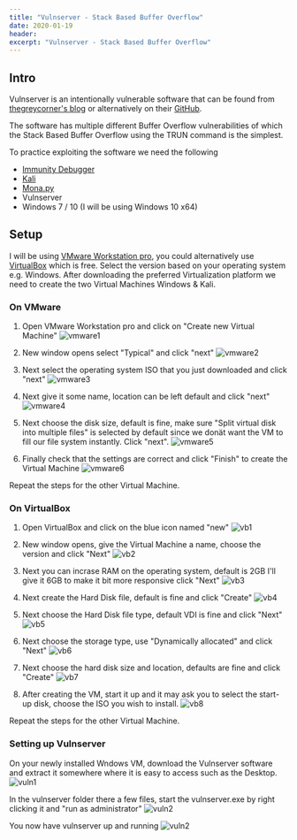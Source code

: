 ```yaml
---
title: "Vulnserver - Stack Based Buffer Overflow"
date: 2020-01-19 
header:  
excerpt: "Vulnserver - Stack Based Buffer Overflow"
---
```


##  Intro

Vulnserver is an intentionally vulnerable software that can be found from [thegreycorner's blog](http://www.thegreycorner.com/p/vulnserver.html) or alternatively on their [GitHub](https://github.com/stephenbradshaw/vulnserver).

The software has multiple different Buffer Overflow vulnerabilities of which the Stack Based Buffer Overflow using the TRUN command is the simplest.

To practice exploiting the software we need the following
* [Immunity Debugger](https://www.immunityinc.com/products/debugger/)
* [Kali](https://www.offensive-security.com/kali-linux-vm-vmware-virtualbox-image-download/)
* [Mona.py](https://github.com/corelan/mona)
* Vulnserver
* Windows 7 / 10 (I will be using Windows 10 x64)

## Setup

I will be using [VMware Workstation pro](https://my.vmware.com/en/web/vmware/info/slug/desktop_end_user_computing/vmware_workstation_pro/15_0), you could alternatively use [VirtualBox](https://www.virtualbox.org/wiki/Downloads) which is free. Select the version  based on your operating system e.g. Windows.
After downloading the preferred Virtualization platform we need to create the two Virtual Machines Windows & Kali.

### On VMware

1. Open VMware Workstation pro and click on "Create new Virtual Machine"
![vmware1](/images/vulnserver/stack/vmware1.PNG)

2. New window opens select "Typical" and click "next"
![vmware2](/images/vulnserver/stack/vmware2.PNG)

3. Next select the operating system ISO that you just downloaded and click "next"
![vmware3](/images/vulnserver/stack/vmware3.PNG)

4. Next give it some name, location can be left default and click "next"
![vmware4](/images/vulnserver/stack/vmware4.PNG)

5. Next choose the disk size, default is fine, make sure "Split virtual disk into multiple files" is selected by default since we donät want the VM to fill our file system instantly. Click "next".
![vmware5](/images/vulnserver/stack/vmware5.PNG)

6. Finally check that the settings are correct and click "Finish" to create the Virtual Machine
![vmware6](/images/vulnserver/stack/vmware6.PNG)

Repeat the steps for the other Virtual Machine.
### On VirtualBox

1. Open VirtualBox and click on the blue icon named "new"
![vb1](/images/vulnserver/stack/vb1.PNG)

2. New window opens, give the Virtual Machine a name, choose the version and click "Next"
![vb2](/images/vulnserver/stack/vb2.PNG)

3. Next you can incrase RAM on the operating system, default is 2GB I'll give it 6GB to make it bit more responsive click "Next"
![vb3](/images/vulnserver/stack/vb3.PNG)

4. Next create the Hard Disk file, default is fine and click "Create"
![vb4](/images/vulnserver/stack/vb4.PNG)

5. Next choose the Hard Disk file type, default VDI is fine and click "Next"
![vb5](/images/vulnserver/stack/vb5.PNG)

6. Next choose the storage type, use "Dynamically allocated" and click "Next" 
![vb6](/images/vulnserver/stack/vb6.PNG)

7. Next choose the hard disk size and location, defaults are fine and click "Create"
![vb7](/images/vulnserver/stack/vb7.PNG)

8. After creating the VM, start it up and it may ask you to select the start-up disk, choose the ISO you wish to install.
![vb8](/images/vulnserver/stack/vb8.PNG)

Repeat the steps for the other Virtual Machine.

### Setting up Vulnserver

On your newly installed Wndows VM, download the Vulnserver software and extract it somewhere where it is easy to access such as the Desktop.
![vuln1](/images/vulnserver/stack/vuln1.PNG)

In the vulnserver folder there a few files, start the vulnserver.exe by right clicking it and "run as administrator"
![vuln2](/images/vulnserver/stack/vuln2.PNG)

You now have vulnserver up and running
![vuln2](/images/vulnserver/stack/vuln2.PNG)